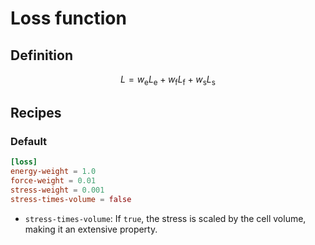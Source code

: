 # Loss function

## Definition

$$
L = w_\mathrm{e} L_\mathrm{e} + w_\mathrm{f} L_\mathrm{f} + w_\mathrm{s} L_\mathrm{s}
$$

## Recipes

### Default

```toml
[loss]
energy-weight = 1.0
force-weight = 0.01
stress-weight = 0.001
stress-times-volume = false
```

- `stress-times-volume`: If `true`, the stress is scaled by the cell volume,
making it an extensive property.
